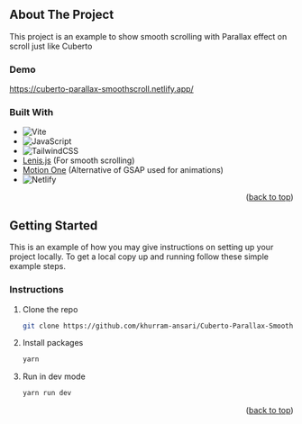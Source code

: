 



<!-- ABOUT THE PROJECT -->
## About The Project


This project is an example to show smooth scrolling with Parallax effect on scroll just like Cuberto

### Demo
https://cuberto-parallax-smoothscroll.netlify.app/

### Built With

* ![Vite](https://img.shields.io/badge/vite-%23646CFF.svg?style=for-the-badge&logo=vite&logoColor=white)
* ![JavaScript](https://img.shields.io/badge/javascript-%23323330.svg?style=for-the-badge&logo=javascript&logoColor=%23F7DF1E)
* ![TailwindCSS](https://img.shields.io/badge/tailwindcss-%2338B2AC.svg?style=for-the-badge&logo=tailwind-css&logoColor=white)
* [Lenis.js](https://lenis.studiofreight.com/) (For smooth scrolling)
* [Motion One](https://motion.dev/) (Alternative of GSAP used for animations)
* ![Netlify](https://img.shields.io/badge/netlify-%23000000.svg?style=for-the-badge&logo=netlify&logoColor=#00C7B7)


<p align="right">(<a href="#readme-top">back to top</a>)</p>



<!-- GETTING STARTED -->
## Getting Started

This is an example of how you may give instructions on setting up your project locally.
To get a local copy up and running follow these simple example steps.

### Instructions

1. Clone the repo
   ```sh
   git clone https://github.com/khurram-ansari/Cuberto-Parallax-SmoothScroll.git
   ```
2. Install packages
   ```sh
   yarn
   ```
3. Run in dev mode
   ```sh
   yarn run dev
   ```


<p align="right">(<a href="#readme-top">back to top</a>)</p>


